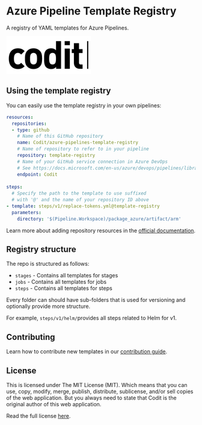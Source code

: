 # Azure Pipeline Template Registry

A registry of YAML templates for Azure Pipelines.

![Codit logo](./media/logo.png)

## Using the template registry

You can easily use the template registry in your own pipelines:

```yaml
resources:
  repositories:
  - type: github
    # Name of this GitHub repository
    name: Codit/azure-pipelines-template-registry
    # Name of repository to refer to in your pipeline
    repository: template-registry
    # Name of your GitHub service connection in Azure DevOps
    # See https://docs.microsoft.com/en-us/azure/devops/pipelines/library/service-endpoints?view=azure-devops&tabs=yaml#github-service-connection
    endpoint: Codit

steps:
  # Specify the path to the template to use suffixed
  # with '@' and the name of your repository ID above
- template: steps/v1/replace-tokens.yml@template-registry
  parameters:
    directory: '$(Pipeline.Workspace)/package_azure/artifact/arm'
```

Learn more about adding repository resources in the [official documentation](https://docs.microsoft.com/en-us/azure/devops/pipelines/yaml-schema?view=azure-devops&tabs=example%2Cparameter-schema#type).

## Registry structure

The repo is structured as follows:

- `stages` - Contains all templates for stages
- `jobs` - Contains all templates for jobs
- `steps` - Contains all templates for steps

Every folder can should have sub-folders that is used for versioning and optionally provide more structure.

For example, `steps/v1/helm/`provides all steps related to Helm for v1.

## Contributing

Learn how to contribute new templates in our [contribution guide](CONTRIBUTING.md).

## License

This is licensed under The MIT License (MIT). Which means that you can use, copy, modify, merge, publish, distribute, sublicense, and/or sell copies of the web application. But you always need to state that Codit is the original author of this web application.

Read the full license [here](https://github.com/Codit/azure-pipelines-template-registry/blob/main/LICENSE).
